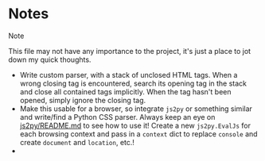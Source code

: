 # Notes   
> [!NOTE]   
> This file may not have any importance to the project, it's just a place to jot down my quick thoughts.   

* Write custom parser, with a stack of unclosed HTML tags. When a wrong closing tag is encountered, search its opening 
tag in the stack and close all contained tags implicitly. When the tag hasn't been opened, simply ignore the closing 
tag.   
* Make this usable for a browser, so integrate `js2py` or something similar and write/find a Python CSS parser. Always 
keep an eye on [js2py/README.md](https://github.com/PiotrDabkowski/Js2Py/blob/master/README.md) to see how to use it! 
Create a new `js2py.EvalJs` for each browsing context and pass in a `context` dict to replace `console` and create 
`document` and `location`, etc.!   
* 
